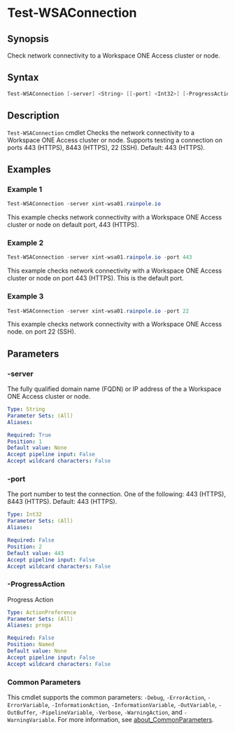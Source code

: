 # Test-WSAConnection

## Synopsis

Check network connectivity to a Workspace ONE Access cluster or node.

## Syntax

```powershell
Test-WSAConnection [-server] <String> [[-port] <Int32>] [-ProgressAction <ActionPreference>] [<CommonParameters>]
```

## Description

`Test-WSAConnection` cmdlet Checks the network connectivity to a Workspace ONE Access cluster or node.
Supports testing a connection on ports 443 (HTTPS), 8443 (HTTPS), 22 (SSH).
Default: 443 (HTTPS).

## Examples

### Example 1

```powershell
Test-WSAConnection -server xint-wsa01.rainpole.io
```

This example checks network connectivity with a Workspace ONE Access cluster or node on default port, 443 (HTTPS).

### Example 2

```powershell
Test-WSAConnection -server xint-wsa01.rainpole.io -port 443
```

This example checks network connectivity with a Workspace ONE Access cluster or node on port 443 (HTTPS). This is the default port.

### Example 3

```powershell
Test-WSAConnection -server xint-wsa01.rainpole.io -port 22
```

This example checks network connectivity with a Workspace ONE Access node. on port 22 (SSH).

## Parameters

### -server

The fully qualified domain name (FQDN) or IP address of the a Workspace ONE Access cluster or node.

```yaml
Type: String
Parameter Sets: (All)
Aliases:

Required: True
Position: 1
Default value: None
Accept pipeline input: False
Accept wildcard characters: False
```

### -port

The port number to test the connection.
One of the following: 443 (HTTPS), 8443 (HTTPS).
Default: 443 (HTTPS).

```yaml
Type: Int32
Parameter Sets: (All)
Aliases:

Required: False
Position: 2
Default value: 443
Accept pipeline input: False
Accept wildcard characters: False
```

### -ProgressAction

Progress Action

```yaml
Type: ActionPreference
Parameter Sets: (All)
Aliases: proga

Required: False
Position: Named
Default value: None
Accept pipeline input: False
Accept wildcard characters: False
```

### Common Parameters

This cmdlet supports the common parameters: `-Debug`, `-ErrorAction`, `-ErrorVariable`, `-InformationAction`, `-InformationVariable`, `-OutVariable`, `-OutBuffer`, `-PipelineVariable`, `-Verbose`, `-WarningAction`, and `-WarningVariable`. For more information, see [about_CommonParameters](http://go.microsoft.com/fwlink/?LinkID=113216).
